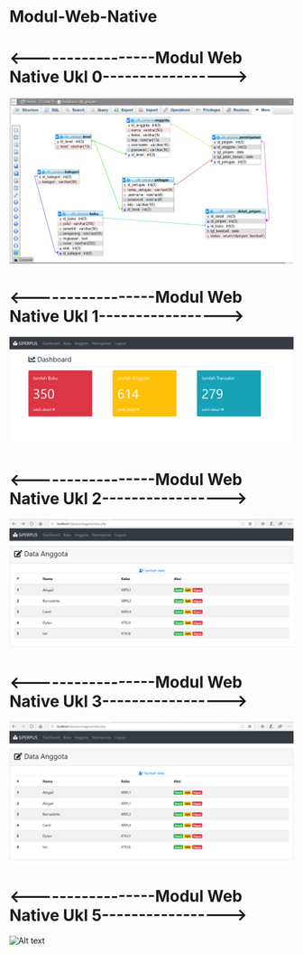 # Modul-Web-Native
#
# <-----------------Modul Web Native Ukl 0----------------->
![Alt text](https://github.com/adellaaishwara/Modul-Web-Native/blob/master/Ukl%209.PNG)
#
# <-----------------Modul Web Native Ukl 1----------------->
![Alt text](https://github.com/adellaaishwara/Modul-Web-Native/blob/master/Ukl%201.PNG)
#
# <-----------------Modul Web Native Ukl 2----------------->
![Alt text](https://github.com/adellaaishwara/Modul-Web-Native/blob/master/Modul%20Ukl%202.PNG)
#
# <-----------------Modul Web Native Ukl 3----------------->
![Alt text](https://github.com/adellaaishwara/Modul-Web-Native/blob/master/anggota%20siperpus.PNG)
#
# <-----------------Modul Web Native Ukl 5----------------->
![Alt text]()

